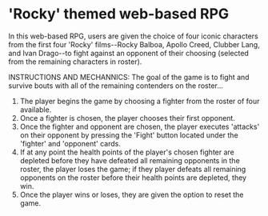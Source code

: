 # 'Rocky' themed web-based RPG

In this web-based RPG, users are given the choice of four iconic characters from the first four 'Rocky' films--Rocky Balboa, Apollo Creed, Clubber Lang, and Ivan Drago--to fight against an opponent of their choosing (selected from the remaining characters in roster).

INSTRUCTIONS AND MECHANNICS:
The goal of the game is to fight and survive bouts with all of the remaining contenders on the roster...
1) The player begins the game by choosing a fighter from the roster of four available.
2) Once a fighter is chosen, the player chooses their first opponent.
3) Once the fighter and opponent are chosen, the player executes 'attacks' on their opponent by pressing the 'Fight' button located under the 'fighter' and 'opponent' cards.
4) If at any point the health points of the player's chosen fighter are depleted before they have defeated all remaining opponents in the roster, the player loses the game; if they player defeats all remaining opponents on the roster before their health points are depleted, they win.
5) Once the player wins or loses, they are given the option to reset the game.
